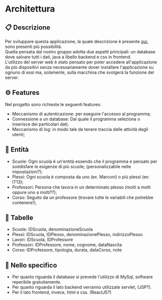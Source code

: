 # Architettura

<!-- (immagine architettura) -->

## :clipboard: Descrizione
Per sviluppare questa applicazione, la quale descrizione è presente [qui](DescrizioneProgetto.md), sono presenti più possibilità. <br>
Quella pensata dal nostro gruppo adotta due aspetti principali: un database dove salvare tutti i dati, java a libello backend e css in frontend. <br>
L'utilizzo del server web è stato pensato per poter accedere all'applicazione da più dispositivi senza necessariamente dover installare l'applicazione su ognuno di essi ma, solamente, sulla macchina che svolgerà la funzione del server.

## :gear: Features
Nel progetto sono richieste le seguenti features:
- Meccanismo di autenticazione: per eseguire l'accesso al programma;
- Connessione a un database: Dal quale il programma seleziona o inserisce dei particolari dati;
- Meccanismo di log: in modo tale da tenere traccia delle attività degli utenti;

## :busts_in_silhouette: Entità
- Scuole: Ogni scuola è un'entità essendo che il programma e pensato per soddisfare le esigenze di più scuole; (personalizzabile nelle impostazioni?);
- Plessi: Ogni scuola è composta da uno (ex. Marconi) o più plessi (ex: IT13);
- Professori: Persona che lavora in un determinato plesso (molti a molti oppure uno a molti??);
- Corso: Seguito da un professore (trovare tutte le variabili che potrebbe contenere!);

## :book: Tabelle
- Scuole: IDScuola, denominazioneScuola
- Plessi: IDScuola, IDPlesso, denominazionePlesso, indirizzoPlesso
- Lavori: IDScuola, IDProfessore
- Professori: IDProfessore, nome, cognome, dataNascita
- Corso: IDProfessore, tipologia, durata, dataCorso, note

## :pushpin: Nello specifico
- Per quanto riguarda il database si prevede l'utilizzo di MySql, software reperibile gratuitamente.
- Per quanto riguarda il lato backend verranno utilizzate servlet, (JSP?).
- Per il lato frontend, invece, html e css. (ReactJS?)

